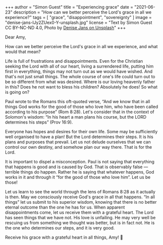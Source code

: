 +++
author = "Simon Guest"
title = "Experiencing grace"
date = "2021-06-23"
description = "How can we better perceive the Lord's grace in all we experience?"
tags = [ "grace", "disappointment", "sovereignty" ]
image = "denise-jans-IJy2ZUex0-Y-unsplash.jpg"
license = "Text by Simon Guest CC BY-NC-ND 4.0, Photo by [Denise Jans on Unsplash](https://unsplash.com/photos/IJy2ZUex0-Y)"
+++

Dear Amy,

How can we better perceive the Lord's grace in all we experience, and what would that mean?

Life is full of frustrations and disappointments. Even for the Christian seeking the Lord with all of our heart, living a surrendered life, putting him first in everything, things may not turn out as we would have wished. And that's not just small things. The whole course of one's life could turn out to be so different from what was desired. Where is our loving heavenly father in this? Does he not want to bless his children? Absolutely he does! So what is going on?

Paul wrote to the Romans this oft-quoted verse, “And we know that in all things God works for the good of those who love him, who have been called according to his purpose” (Rom 8:28). Let's consider that in the context of Solomon's wisdom: “In his heart a man plans his course, but the LORD determines his steps” (Prov 16:9).

Everyone has hopes and desires for their own life. Some may be sufficiently well organised to have a plan! But the Lord determines their steps. It is his plans and purposes that prevail. Let us not delude ourselves that we can control our own destiny, and somehow plan our way there. That is for the Lord.

It is important to dispel a misconception. Paul is not saying that everything that happens is good and is caused by God. That is observably false — terrible things do happen. Rather he is saying that whatever happens, God works in it and through it “for the good of those who love him”. Let us be those!

Let us learn to see the world through the lens of Romans 8:28 as it actually is then. May we consciously receive God's grace in all that happens. “In all things” let us submit to his superior wisdom, knowing that there is no better eternal outcome than the one he has for us. When apparent disappointments come, let us receive them with a grateful heart. The Lord has seen things that we have not. His love is unfailing. He may very well be rescuing us from something we thought was better, but is in fact not.  He is the one who determines our steps, and it is very good.

Receive his grace with a grateful heart in all things, Amy! 🙏
